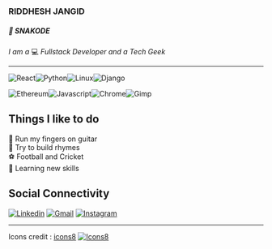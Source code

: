 ### RIDDHESH JANGID
##### :snake: SNAKODE
 *I am a* :computer: *Fullstack Developer and a Tech Geek*
 <hr/>
 
![React](https://raw.githubusercontent.com/snakode/snakode/master/react.png)![Python](https://raw.githubusercontent.com/snakode/snakode/master/python.png)![Linux](https://raw.githubusercontent.com/snakode/snakode/master/linux.png)![Django](https://raw.githubusercontent.com/snakode/snakode/master/django.png)

![Ethereum](https://raw.githubusercontent.com/snakode/snakode/master/ethereum.png)![Javascript](https://raw.githubusercontent.com/snakode/snakode/master/javascript.png)![Chrome](https://raw.githubusercontent.com/snakode/snakode/master/chrome.png)![Gimp](https://raw.githubusercontent.com/snakode/snakode/master/gimp.png)

## Things I like to do

:guitar: Run my fingers on guitar <br/> 
:pencil: Try to build rhymes <br/> 
:soccer: Football and Cricket <br/> 
:scroll: Learning new skills <br/> 

## Social Connectivity
[![Linkedin](https://raw.githubusercontent.com/snakode/snakode/master/linkedin.png)](https://www.linkedin.com/in/riddhesh-jangid-27b90814a/) [![Gmail](https://raw.githubusercontent.com/snakode/snakode/master/gmail.png)](mailto:riddhesh710@gmail.com) [![Instagram](https://raw.githubusercontent.com/snakode/snakode/master/instagram.png)](https://www.instagram.com/riddhesh_jangid/)

___
Icons credit : [icons8](https://icons8.com/) [![Icons8](https://raw.githubusercontent.com/snakode/snakode/master/icons.png)](https://icons8.com/)
